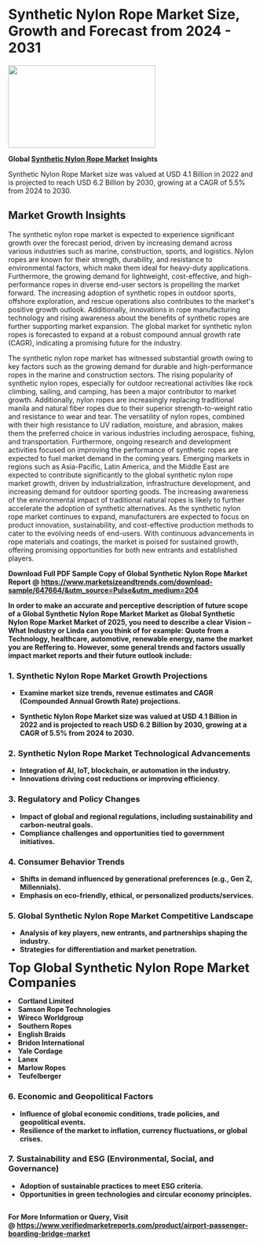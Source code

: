 <H1>Synthetic Nylon Rope Market Size, Growth and Forecast from 2024 - 2031</H1><img class="aligncenter size-medium wp-image-584254" src="https://thirdeyenews.in/wp-content/uploads/2024/09/Global-Market-Research-300x168.jpeg" alt="" width="300" height="168" /><p><strong>Global&nbsp;<a href="https://www.marketsizeandtrends.com/download-sample/647664/&amp;utm_source=Pulse&amp;utm_medium=204">Synthetic Nylon Rope Market</a> Insights</strong></p><p>Synthetic Nylon Rope Market size was valued at USD 4.1 Billion in 2022 and is projected to reach USD 6.2 Billion by 2030, growing at a CAGR of 5.5% from 2024 to 2030.</p><p><h2>Market Growth Insights</h2> <p>The synthetic nylon rope market is expected to experience significant growth over the forecast period, driven by increasing demand across various industries such as marine, construction, sports, and logistics. Nylon ropes are known for their strength, durability, and resistance to environmental factors, which make them ideal for heavy-duty applications. Furthermore, the growing demand for lightweight, cost-effective, and high-performance ropes in diverse end-user sectors is propelling the market forward. The increasing adoption of synthetic ropes in outdoor sports, offshore exploration, and rescue operations also contributes to the market's positive growth outlook. Additionally, innovations in rope manufacturing technology and rising awareness about the benefits of synthetic ropes are further supporting market expansion. The global market for synthetic nylon ropes is forecasted to expand at a robust compound annual growth rate (CAGR), indicating a promising future for the industry.</p> <p><strong></strong></p> <p>The synthetic nylon rope market has witnessed substantial growth owing to key factors such as the growing demand for durable and high-performance ropes in the marine and construction sectors. The rising popularity of synthetic nylon ropes, especially for outdoor recreational activities like rock climbing, sailing, and camping, has been a major contributor to market growth. Additionally, nylon ropes are increasingly replacing traditional manila and natural fiber ropes due to their superior strength-to-weight ratio and resistance to wear and tear. The versatility of nylon ropes, combined with their high resistance to UV radiation, moisture, and abrasion, makes them the preferred choice in various industries including aerospace, fishing, and transportation. Furthermore, ongoing research and development activities focused on improving the performance of synthetic ropes are expected to fuel market demand in the coming years. Emerging markets in regions such as Asia-Pacific, Latin America, and the Middle East are expected to contribute significantly to the global synthetic nylon rope market growth, driven by industrialization, infrastructure development, and increasing demand for outdoor sporting goods. The increasing awareness of the environmental impact of traditional natural ropes is likely to further accelerate the adoption of synthetic alternatives. As the synthetic nylon rope market continues to expand, manufacturers are expected to focus on product innovation, sustainability, and cost-effective production methods to cater to the evolving needs of end-users. With continuous advancements in rope materials and coatings, the market is poised for sustained growth, offering promising opportunities for both new entrants and established players. <p><strong></p><p><span class=""><strong>Download Full PDF Sample Copy of Global Synthetic Nylon Rope Market Report</strong> @ <a href="https://www.marketsizeandtrends.com/download-sample/647664/&amp;utm_source=Pulse&amp;utm_medium=204" target="_blank">https://www.marketsizeandtrends.com/download-sample/647664/&amp;utm_source=Pulse&amp;utm_medium=204</a></span></p><p>In order to make an accurate and perceptive description of future scope of a Global&nbsp;Synthetic Nylon Rope Market Market as Global&nbsp;Synthetic Nylon Rope Market Market of 2025, you need to describe a clear Vision &ndash; What Industry or Linda can you think of for example: Quote from a Technology, healthcare, automotive, renewable energy, name the market you are Reffering to. However, some general trends and factors usually impact market reports and their future outlook include:</p><h3>1.&nbsp;<strong>Synthetic Nylon Rope Market Growth Projections</strong></h3><ul><li>Examine market size trends, revenue estimates and CAGR (Compounded Annual Growth Rate) projections.</li><li><p>Synthetic Nylon Rope Market size was valued at USD 4.1 Billion in 2022 and is projected to reach USD 6.2 Billion by 2030, growing at a CAGR of 5.5% from 2024 to 2030.</p></li></ul><h3>2.&nbsp;<strong>Synthetic Nylon Rope Market Technological Advancements</strong></h3><ul><li>Integration of AI, IoT, blockchain, or automation in the industry.</li><li>Innovations driving cost reductions or improving efficiency.</li></ul><h3>3.&nbsp;<strong>Regulatory and Policy Changes</strong></h3><ul><li>Impact of global and regional regulations, including sustainability and carbon-neutral goals.</li><li>Compliance challenges and opportunities tied to government initiatives.</li></ul><h3>4.&nbsp;<strong>Consumer Behavior Trends</strong></h3><ul><li>Shifts in demand influenced by generational preferences (e.g., Gen Z, Millennials).</li><li>Emphasis on eco-friendly, ethical, or personalized products/services.</li></ul><h3>5.&nbsp;<strong>Global Synthetic Nylon Rope Market Competitive Landscape</strong></h3><ul><li>Analysis of key players, new entrants, and partnerships shaping the industry.</li><li>Strategies for differentiation and market penetration.</li></ul><p data-pm-slice="1 1 []"><span style="color: inherit; font-family: inherit; font-size: 25px;">Top Global Synthetic Nylon Rope Market Companies</span></p><div class="" data-test-id=""><p><li>Cortland Limited</li><li> Samson Rope Technologies</li><li> Wireco Worldgroup</li><li> Southern Ropes</li><li> English Braids</li><li> Bridon International</li><li> Yale Cordage</li><li> Lanex</li><li> Marlow Ropes</li><li> Teufelberger</li></p></div><h3>6.&nbsp;<strong>Economic and Geopolitical Factors</strong></h3><ul><li>Influence of global economic conditions, trade policies, and geopolitical events.</li><li>Resilience of the market to inflation, currency fluctuations, or global crises.</li></ul><h3>7.&nbsp;<strong>Sustainability and ESG (Environmental, Social, and Governance)</strong></h3><ul><li>Adoption of sustainable practices to meet ESG criteria.</li><li>Opportunities in green technologies and circular economy principles.</li></ul><h2><strong style="font-size: 14px;">For More Information or Query, Visit @&nbsp;</strong><a style="background-color: #ffffff; font-size: 14px;" href="https://www.marketsizeandtrends.com/report/synthetic-nylon-rope-market/" target="_blank">https://www.verifiedmarketreports.com/product/airport-passenger-boarding-bridge-market</a></h2>
